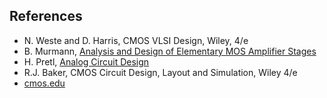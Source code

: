 ## References
- N. Weste and D. Harris, CMOS VLSI Design, Wiley, 4/e
- B. Murmann, [Analysis and Design of Elementary MOS Amplifier Stages](https://github.com/bmurmann/Book-on-MOS-stages)
- H. Pretl, [Analog Circuit Design](https://iic-jku.github.io/analog-circuit-design/)
- R.J. Baker, CMOS Circuit Design, Layout and Simulation, Wiley 4/e
- [cmos.edu](https://cmosedu.com/)
